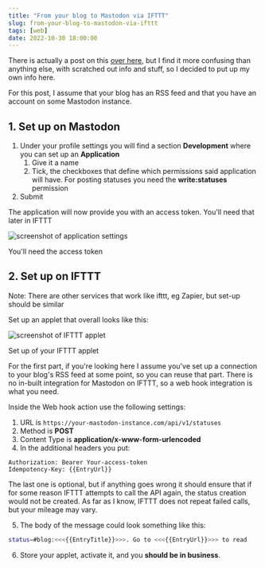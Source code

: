 ```yaml
---
title: "From your blog to Mastodon via IFTTT"
slug: from-your-blog-to-mastodon-via-ifttt
tags: [web]
date: 2022-10-30 18:00:00
---
```


There is actually a post on this [over here](rss-mastodon), but I find it more confusing than anything else, with scratched out info and stuff, so I decided to put up my own info here.

For this post, I assume that your blog has an RSS feed and that you have an account on some Mastodon instance.

## 1. Set up on Mastodon

1. Under your profile settings you will find a section **Development** where you can set up an **Application**
   1. Give it a name
   1. Tick, the checkboxes that define which permissions said application will have. For posting statuses you need the **write:statuses** permission
1. Submit

The application will now provide you with an access token. You'll need that later in IFTTT

![screenshot of application settings](/assets/mastodon-setup1.webp)
<figcaption>You'll need the access token</figcaption>

## 2. Set up on IFTTT

<Info>Note: There are other services that work like ifttt, eg Zapier, but set-up should be similar</Info>

Set up an applet that overall looks like this:

![screenshot of IFTTT applet](/assets/mastodon-setup2.webp)
<figcaption>Set up of your IFTTT applet</figcaption>

For the first part, if you're looking here I assume you've set up a connection to your blog's RSS feed at some point, so you can reuse that part. There is no in-built integration for Mastodon on IFTTT, so a web hook integration is what you need.

Inside the Web hook action use the following settings:

1. URL is `https://your-mastodon-instance.com/api/v1/statuses`
1. Method is **POST**
1. Content Type is **application/x-www-form-urlencoded**
1. In the additional headers you put: 

```http
Authorization: Bearer Your-access-token
Idempotency-Key: {{EntryUrl}}
```

The last one is optional, but if anything goes wrong it should ensure that if for some reason IFTTT attempts to call the API again, the status creation would not be created. As far as I know, IFTTT does not repeat failed calls, but your mileage may vary.

5. The body of the message could look something like this:

```bash
status=#blog:<<<{{EntryTitle}}>>>. Go to <<<{{EntryUrl}}>>> to read
```

6. Store your applet, activate it, and you **should be in business**.


[rss-mastodon]: https://hyperborea.org/journal/2017/12/mastodon-ifttt/